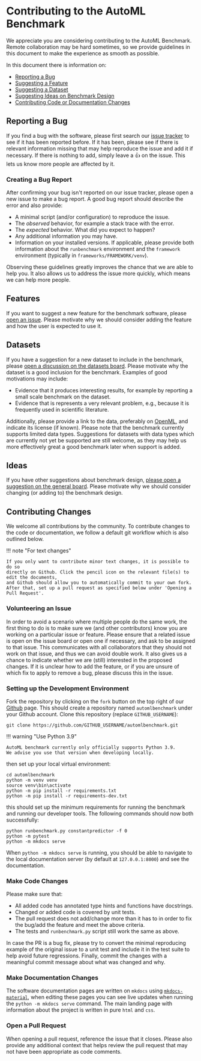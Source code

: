 # Contributing to the AutoML Benchmark
We appreciate you are considering contributing to the AutoML Benchmark.
Remote collaboration may be hard sometimes, so we provide guidelines in this document
to make the experience as smooth as possible.

In this document there is information on:

 - [Reporting a Bug](#reporting-a-bug)
 - [Suggesting a Feature](#features)
 - [Suggesting a Dataset](#datasets)
 - [Suggesting Ideas on Benchmark Design](#ideas)
 - [Contributing Code or Documentation Changes](#contributing-changes)

## Reporting a Bug
If you find a bug with the software, please first search our [issue tracker](https://github.com/openml/automlbenchmark/issues) to see if it has been reported before.
If it has been, please see if there is relevant information missing that may help reproduce the issue and add it if necessary.
If there is nothing to add, simply leave a 👍 on the issue. This lets us know more people are affected by it.

### Creating a Bug Report
After confirming your bug isn't reported on our issue tracker, please open a new issue to make a bug report.
A good bug report should describe the error and also provide:

 * A minimal script (and/or configuration) to reproduce the issue.
 * The _observed_ behavior, for example a stack trace with the error.
 * The _expected_ behavior. What did you expect to happen?
 * Any additional information you may have.
 * Information on your installed versions. If applicable, please provide both information about the `runbenchmark` environment and the `framework` environment (typically in `frameworks/FRAMEWORK/venv`).

Observing these guidelines greatly improves the chance that we are able to help you.
It also allows us to address the issue more quickly, which means we can help more people.

## Features
If you want to suggest a new feature for the benchmark software, please [open an issue](https://github.com/openml/automlbenchmark/issues/new).
Please motivate why we should consider adding the feature and how the user is expected to use it.

## Datasets
If you have a suggestion for a new dataset to include in the benchmark,
please [open a discussion on the datasets board](https://github.com/openml/automlbenchmark/discussions/new?category=datasets).
Please motivate why the dataset is a good inclusion for the benchmark.
Examples of good motivations may include:

 * Evidence that it produces interesting results, for example by reporting a small scale benchmark on the dataset.
 * Evidence that is represents a very relevant problem, e.g., because it is frequently used in scientific literature.

Additionally, please provide a link to the data, preferably on [OpenML](openml.org), and indicate its license (if known).
Please note that the benchmark currently supports limited data types.
Suggestions for datasets with data types which are currently not yet be supported are still welcome,
as they may help us more effectively great a good benchmark later when support is added.

## Ideas
If you have other suggestions about benchmark design, [please open a suggestion on the general board](https://github.com/openml/automlbenchmark/discussions/new?category=general).
Please motivate why we should consider changing (or adding to) the benchmark design.


## Contributing Changes
We welcome all contributions by the community. To contribute changes to the
code or documentation, we follow a default git workflow which is also outlined below.

!!! note "For text changes"

    If you only want to contribute minor text changes, it is possible to do so
    directly on Github. Click the pencil icon on the relevant file(s) to edit the documents,
    and Github should allow you to automatically commit to your own fork.
    After that, set up a pull request as specified below under 'Opening a Pull Request'.

### Volunteering an Issue
In order to avoid a scenario where multiple people do the same work, the first thing
to do is to make sure we (and other contributors) know you are working on a particular issue or feature.
Please ensure that a related issue is open on the issue board or open one if necessary, and ask to be assigned to that issue.
This communicates with all collaborators that they should not work on that issue, and thus we can avoid double work.
It also gives us a chance to indicate whether we are (still) interested in the proposed changes.
If it is unclear how to add the feature, or if you are unsure of which fix to apply to remove a bug, please discuss this in the issue.

### Setting up the Development Environment
Fork the repository by clicking on the `fork` button on the top right of our [Github](https://github.com/openml/automlbenchmark) page.
This should create a repository named `automlbenchmark` under your Github account.
Clone this repository (replace `GITHUB_USERNAME`):

```text
git clone https://github.com/GITHUB_USERNAME/automlbenchmark.git
```

!!! warning "Use Python 3.9"

    AutoML benchmark currently only officially supports Python 3.9.
    We advise you use that version when developing locally.

then set up your local virtual environment:

```text
cd automlbenchmark
python -m venv venv
source venv\bin\activate
python -m pip install -r requirements.txt
python -m pip install -r requirements-dev.txt
```

this should set up the minimum requirements for running the benchmark and running our developer tools.
The following commands should now both successfully:

```text
python runbenchmark.py constantpredictor -f 0
python -m pytest
python -m mkdocs serve
```

When `python -m mkdocs serve` is running, you should be able to navigate to the
local documentation server (by default at `127.0.0.1:8000`) and see the documentation.

### Make Code Changes
Please make sure that:

 * All added code has annotated type hints and functions have docstrings.
 * Changed or added code is covered by unit tests.
 * The pull request does not add/change more than it has to in order to fix the bug/add the feature and meet the above criteria.
 * The tests and `runbenchmark.py` script still work the same as above.

In case the PR is a bug fix, please try to convert the minimal reproducing example of
the original issue to a unit test and include it in the test suite to help avoid future regressions.
Finally, commit the changes with a meaningful commit message about what was changed and why.

### Make Documentation Changes
The software documentation pages are written on `mkdocs` using [`mkdocs-material`](https://squidfunk.github.io/mkdocs-material/getting-started/),
when editing these pages you can see live updates when running the `python -m mkdocs serve` command.
The main landing page with information about the project is written in pure `html` and `css`.

### Open a Pull Request
When opening a pull request, reference the issue that it closes.
Please also provide any additional context that helps review the pull request that may not have been appropriate as code comments.

